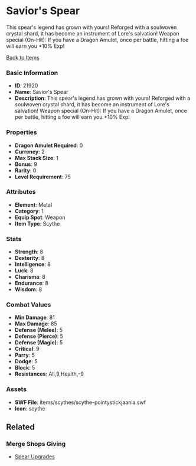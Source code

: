 # Savior's Spear

This spear's legend has grown with yours! Reforged with a soulwoven crystal shard, it has become an instrument of Lore's salvation! Weapon special (On-Hit): If you have a Dragon Amulet, once per battle, hitting a foe will earn you +10% Exp!

[Back to Items](../items.md)

### Basic Information

- **ID**: 21920
- **Name**: Savior&#039;s Spear
- **Description**: This spear&#039;s legend has grown with yours! Reforged with a soulwoven crystal shard, it has become an instrument of Lore&#039;s salvation! Weapon special (On-Hit): If you have a Dragon Amulet, once per battle, hitting a foe will earn you +10% Exp!

### Properties

- **Dragon Amulet Required**: 0
- **Currency**: 2
- **Max Stack Size**: 1
- **Bonus**: 9
- **Rarity**: 0
- **Level Requirement**: 75

### Attributes

- **Element**: Metal
- **Category**: 1
- **Equip Spot**: Weapon
- **Item Type**: Scythe

### Stats

- **Strength**: 8
- **Dexterity**: 8
- **Intelligence**: 8
- **Luck**: 8
- **Charisma**: 8
- **Endurance**: 8
- **Wisdom**: 8

### Combat Values

- **Min Damage**: 81
- **Max Damage**: 85
- **Defense (Melee)**: 5
- **Defense (Pierce)**: 5
- **Defense (Magic)**: 5
- **Critical**: 9
- **Parry**: 5
- **Dodge**: 5
- **Block**: 5
- **Resistances**: All,9,Health,-9

### Assets

- **SWF File**: items/scythes/scythe-pointystickjaania.swf
- **Icon**: scythe

## Related

### Merge Shops Giving

- [Spear Upgrades](../merge-shops/405-spear-upgrades.md)

